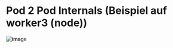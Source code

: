 # Pod 2 Pod Internals (Beispiel auf worker3 (node))

![image](https://github.com/jmetzger/training-kubernetes-networking/assets/1933318/ba9d497d-36ed-467f-9965-faad76a201cd)
